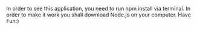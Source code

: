In order to see this application, you need to run npm install via terminal.
In order to make it work you shall download Node.js on your computer.
Have Fun:)
